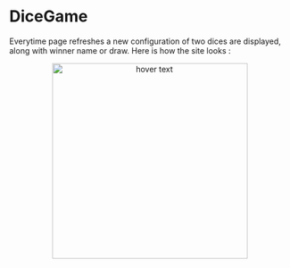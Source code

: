 # DiceGame
Everytime page refreshes a new configuration of two dices are displayed, along with winner name or draw.
Here is how the site looks :
 <p align="center">
  <img src="../images/siteView.png" width="350" title="hover text">
</p>

